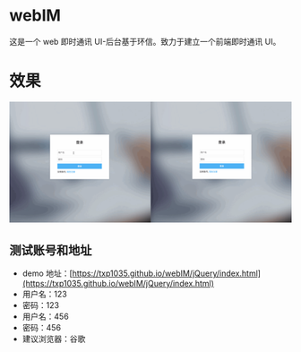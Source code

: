# webIM

这是一个 web 即时通讯 UI-后台基于环信。致力于建立一个前端即时通讯 UI。

# 效果

![im](./im.gif)

## 测试账号和地址

- demo 地址：[https://txp1035.github.io/webIM/jQuery/index.html](https://txp1035.github.io/webIM/jQuery/index.html)
- 用户名：123
- 密码：123
- 用户名：456
- 密码：456
- 建议浏览器：谷歌
